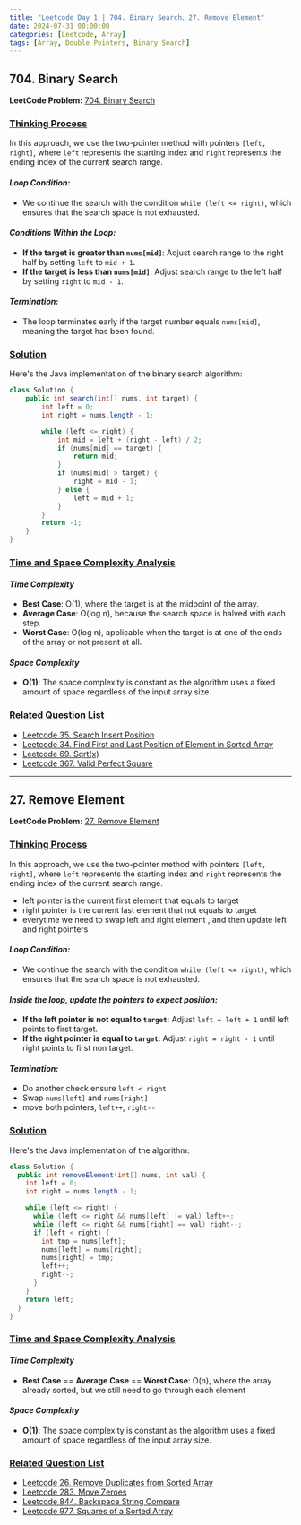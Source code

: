 ```yaml
---
title: "Leetcode Day 1 | 704. Binary Search、27. Remove Element"
date: 2024-07-31 00:00:00
categories: [Leetcode, Array]
tags: [Array, Double Pointers, Binary Search]
---
```

## 704. Binary Search

**LeetCode Problem:** [704. Binary Search](https://leetcode.com/problems/binary-search)

### <u>Thinking Process</u>

In this approach, we use the two-pointer method with pointers `[left, right]`, where `left` represents the starting index and `right` represents the ending index of the current search range.
#### _Loop Condition:_ 
- We continue the search with the condition `while (left <= right)`, which ensures that the search space is not exhausted.

#### _Conditions Within the Loop:_ 
- **If the target is greater than `nums[mid]`**: Adjust search range to the right half by setting `left` to `mid + 1`.
- **If the target is less than `nums[mid]`**: Adjust search range to the left half by setting `right` to `mid - 1`.

#### _Termination:_
- The loop terminates early if the target number equals `nums[mid]`, meaning the target has been found.

### <u> Solution </u>

Here's the Java implementation of the binary search algorithm:

```java
class Solution {
    public int search(int[] nums, int target) {
        int left = 0;
        int right = nums.length - 1;

        while (left <= right) {
            int mid = left + (right - left) / 2;
            if (nums[mid] == target) {
                return mid;
            }
            if (nums[mid] > target) {
                right = mid - 1;
            } else {
                left = mid + 1;
            }
        }
        return -1;
    }
}
```

### <u>Time and Space Complexity Analysis</u>

#### _Time Complexity_
- **Best Case**: O(1), where the target is at the midpoint of the array.
- **Average Case**: O(log n), because the search space is halved with each step.
- **Worst Case**: O(log n), applicable when the target is at one of the ends of the array or not present at all.

#### _Space Complexity_
- **O(1)**: The space complexity is constant as the algorithm uses a fixed amount of space regardless of the input array size.

### <u>Related Question List</u>
- [Leetcode 35. Search Insert Position](https://leetcode.com/problems/search-insert-position/description/)
- [Leetcode 34. Find First and Last Position of Element in Sorted Array](https://leetcode.com/problems/find-first-and-last-position-of-element-in-sorted-array/description/)
- [Leetcode 69. Sqrt(x)](https://leetcode.com/problems/sqrtx/description/)
- [Leetcode 367. Valid Perfect Square](https://leetcode.com/problems/valid-perfect-square/description/)

---------------------------------------------------------------------------------------------------------------

## 27. Remove Element

**LeetCode Problem:** [27. Remove Element](https://leetcode.com/problems/remove-element/description/)

### <u>Thinking Process</u>

In this approach, we use the two-pointer method with pointers `[left, right]`, where `left` represents the starting index and `right` represents the ending index of the current search range.
- left pointer is the current first element that equals to target
- right pointer is the current last element that not equals to target
- everytime we need to swap left and right element , and then update left and right pointers

#### _Loop Condition:_
- We continue the search with the condition `while (left <= right)`, which ensures that the search space is not exhausted.

#### _Inside the loop, update the pointers to expect position:_
- **If the left pointer is not equal to `target`**: Adjust `left = left + 1` until left points to first target.
- **If the right pointer is equal to `target`**: Adjust `right = right - 1` until right points to first non target.

#### _Termination:_
- Do another check ensure `left < right`
- Swap `nums[left]` and `nums[right]`
- move both pointers, `left++`, `right--`

### <u> Solution </u>

Here's the Java implementation of the algorithm:

```java
class Solution {
  public int removeElement(int[] nums, int val) {
    int left = 0;
    int right = nums.length - 1;

    while (left <= right) {
      while (left <= right && nums[left] != val) left++;
      while (left <= right && nums[right] == val) right--;
      if (left < right) {
        int tmp = nums[left];
        nums[left] = nums[right];
        nums[right] = tmp;
        left++;
        right--;
      }
    }
    return left;
  }
}
```

### <u>Time and Space Complexity Analysis</u>

#### _Time Complexity_
- **Best Case** == **Average Case** == **Worst Case**: O(n), where the array already sorted, but we still need to go through each element 


#### _Space Complexity_
- **O(1)**: The space complexity is constant as the algorithm uses a fixed amount of space regardless of the input array size.

### <u>Related Question List</u>
- [Leetcode 26. Remove Duplicates from Sorted Array](https://leetcode.com/problems/remove-duplicates-from-sorted-array/description/)
- [Leetcode 283. Move Zeroes](https://leetcode.com/problems/move-zeroes/description/)
- [Leetcode 844. Backspace String Compare](https://leetcode.com/problems/backspace-string-compare/description/)
- [Leetcode 977. Squares of a Sorted Array](https://leetcode.com/problems/squares-of-a-sorted-array/description/)
